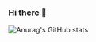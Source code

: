 ### Hi there 👋
  ![Anurag's GitHub stats](https://github-readme-stats.vercel.app/api?username=HamedWS&show_icons=true&theme=tokyonight)
<!--
#### 🌱 I’m currently learning js, react
#### 💬 Ask me about html, css, js, react
#### 📫 How to reach me: hamedwosugy@gmail.com

##
### Languages & tools:
[![My Skills](https://skillicons.dev/icons?i=js,html,css,react,git,cpp,postman,xd,firebase,wordpress)](https://skillicons.dev)
##
[![Top Langs](https://github-readme-stats.vercel.app/api/top-langs/?username=HamedWS&layout=compact&theme=tokyonight)](https://github.com/anuraghazra/github-readme-stats)
